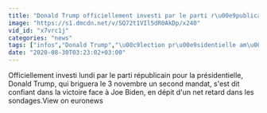 ```yaml
---
title: "Donald Trump officiellement investi par le parti r\u00e9publicain"
image: "https://s1.dmcdn.net/v/SQ72t1VIl5dR0AkDp/x240"
vid_id: "x7vrc1j"
categories: "news"
tags: ["infos","Donald Trump","\u00c9lection pr\u00e9sidentielle am\u00e9ricaine de 2020"]
date: "2020-08-30T03:23:02+03:00"
---
```

Officiellement investi lundi par le parti républicain pour la présidentielle, Donald Trump, qui briguera le 3 novembre un second mandat, s'est dit confiant dans la victoire face à Joe Biden, en dépit d'un net retard dans les sondages.View on euronews
